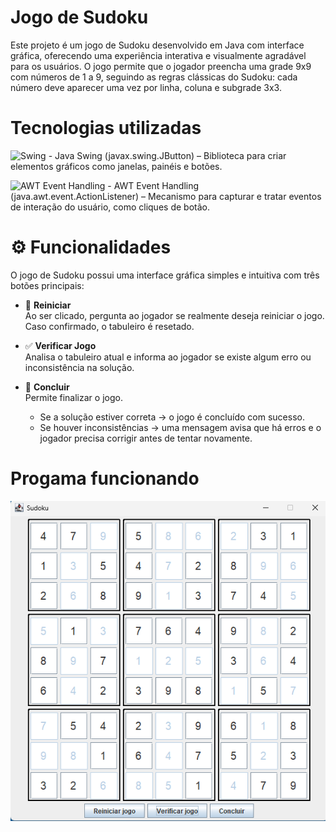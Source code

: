 
# Jogo de Sudoku

Este projeto é um jogo de Sudoku desenvolvido em Java com interface gráfica, oferecendo uma experiência interativa e visualmente agradável para os usuários. O jogo permite que o jogador preencha uma grade 9x9 com números de 1 a 9, seguindo as regras clássicas do Sudoku: cada número deve aparecer uma vez por linha, coluna e subgrade 3x3.


# Tecnologias utilizadas

![Swing](https://img.shields.io/badge/Swing-GUI-blue) - Java Swing (javax.swing.JButton) – Biblioteca para criar elementos gráficos como janelas, painéis e botões.



![AWT Event Handling](https://img.shields.io/badge/AWT-Event%20Handling-lightgrey) - 
AWT Event Handling (java.awt.event.ActionListener) – Mecanismo para capturar e tratar eventos de interação do usuário, como cliques de botão.


# ⚙️ Funcionalidades

O jogo de Sudoku possui uma interface gráfica simples e intuitiva com três botões principais:

- 🔄 **Reiniciar**  
  Ao ser clicado, pergunta ao jogador se realmente deseja reiniciar o jogo. Caso confirmado, o tabuleiro é resetado.

- ✅ **Verificar Jogo**  
  Analisa o tabuleiro atual e informa ao jogador se existe algum erro ou inconsistência na solução.

- 🏁 **Concluir**  
  Permite finalizar o jogo.
    - Se a solução estiver correta → o jogo é concluído com sucesso.
    - Se houver inconsistências → uma mensagem avisa que há erros e o jogador precisa corrigir antes de tentar novamente.

# Progama funcionando
![Logo do Projeto](imagem/progamaRodando.png)

